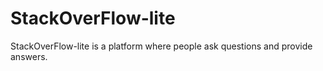 # StackOverFlow-lite
StackOverFlow-lite is a platform where people ask questions and provide answers.
